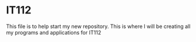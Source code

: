 # IT112
This file is to help start my new repository. This is where I will be creating all my programs and applications for IT112
